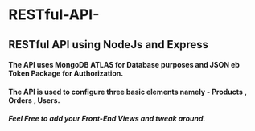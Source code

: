 # RESTful-API-
## RESTful API using NodeJs and Express

#### The API uses MongoDB ATLAS for Database purposes and JSON eb Token Package for Authorization.
#### The API is used to configure three basic elements namely - Products , Orders , Users.

##### Feel Free to add your Front-End Views and tweak around.

